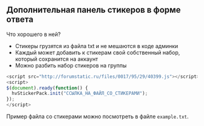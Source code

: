 ## Дополнительная панель стикеров в форме ответа

Что хорошего в ней?
- Стикеры грузятся из файла txt и не мешаются в коде админки
- Каждый может добавить к стикерам свой собственный набор, который сохранится на аккаунт
- Можно разбить набор стикеров на группы

```javascript
<script src="http://forumstatic.ru/files/0017/95/29/40399.js"></script>
<script>
$(document).ready(function() {
  hvStickerPack.init("ССЫЛКА_НА_ФАЙЛ_СО_СТИКЕРАМИ");
});
</script>
```

Пример файла со стикерами можно посмотреть в файле `example.txt`.